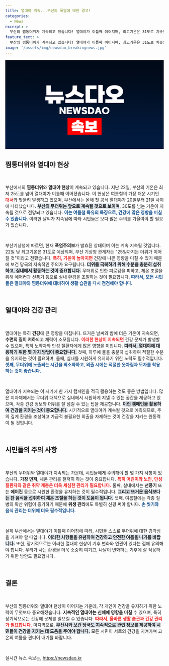 ```yaml
---
title: 열대야 계속...부산의 폭염에 대한 경고!
categories:
  - News
excerpt: >
  부산의 찜통더위가 계속되고 있습니다! 열대야가 이틀째 이어지며, 최고기온은 31도로 치솟았습니다. 앞으로의 날씨 변화는 태풍에 따라 달라질 예정이다. 더위에 대비하세요!
feature_text: >
  부산의 찜통더위가 계속되고 있습니다! 열대야가 이틀째 이어지며, 최고기온은 31도로 치솟았습니다. 앞으로의 날씨 변화는 태풍에 따라 달라질 예정이다. 더위에 대비하세요!
image: '/assets/img/newsdao_breakingnews.jpg'
---
```


<p><img src="/assets/img/newsdao_breakingnews.jpg" alt="cryptoinkorea 속보" /></p>

<h2 data-ke-size="size26">찜통더위와 열대야 현상</h2>

<p data-ke-size="size16">&nbsp;</p>

<p>부산에서의 <b>찜통더위</b>와 <b>열대야 현상</b>이 계속되고 있습니다. 지난 22일, 부산의 기온은 최저 25도를 넘어 열대야가 이틀째 이어졌습니다. 이 현상은 여름철의 가장 더운 시기인 <b><span style="color: #ee2323;">대서</span></b>와 맞물려 발생하고 있으며, 부산에서는 올해 첫 공식 열대야가 20일부터 21일 사이에 나타났습니다. <b><span style="background-color: #21538527;">부산의 무더위는 앞으로 계속될 것으로 보이며</span></b>, 30도를 넘는 기온이 지속될 것으로 전망되고 있습니다. <b><span style="color: #1a5490;">이는 여름철 특유의 특징으로, 건강에 많은 영향을 미칠 수 있습니다.</span></b> 이러한 날씨가 지속됨에 따라 시민들은 보다 많은 주의를 기울여야 할 필요가 있습니다.</p>

<p data-ke-size="size16">&nbsp;</p>

<p>부산기상청에 따르면, 현재 <b>폭염주의보</b>가 발효된 상태이며 이는 계속 지속될 것입니다. 22일 낮 최고기온은 31도로 예상되며, 부산 기상청 관계자는 "25일까지는 더위가 이어질 것"이라고 전했습니다. <b><span style="color: #ee2323;">특히, 기온이 높아지면</span></b> 건강에 나쁜 영향을 미칠 수 있기 때문에 보건 당국의 지속적인 주의가 요구됩니다. <b><span style="background-color: #21538527;">더위를 극복하기 위해 수분을 충분히 섭취하고, 실내에서 활동하는 것이 중요합니다.</span></b> 무더위로 인한 피로감을 피하고, 체온 조절을 위해 에어컨과 선풍기 등으로 실내 환경을 조절하는 것이 필요합니다. <b><span style="color: #1a5490;">따라서, 모든 시민들은 열대야와 찜통더위에 대비하여 생활 습관을 다시 점검해야 합니다.</span></b></p>

<p data-ke-size="size16">&nbsp;</p>

<h2 data-ke-size="size26">열대야와 건강 관리</h2>

<p data-ke-size="size16">&nbsp;</p>

<p>열대야는 특히 <b>건강</b>에 큰 영향을 미칩니다. 뜨거운 날씨와 밤에 더운 기온이 지속되면, <b>수면의 질이 저하</b>되고 체력이 소모됩니다. <b><span style="color: #ee2323;">이러한 현상이 지속되면</span></b> 건강 문제가 발생할 수 있으며, 특히 노약자와 만성 질환자에게 많은 영향을 미칩니다. <b><span style="background-color: #21538527;">따라서, 열대야에 대응하기 위한 몇 가지 방법이 중요합니다.</span></b> 첫째, 하루에 물을 충분히 섭취하여 적절한 수분을 유지하는 것이 필요하며, 둘째, 실내를 시원하게 유지하기 위한 노력도 필수적입니다. <b><span style="color: #1a5490;">셋째, 무더위에 노출되는 시간을 최소화하고, 외출 시에는 적절한 옷차림과 모자를 착용하는 것이 좋습니다.</span></b> </p>

<p data-ke-size="size16">&nbsp;</p>

<p>열대야가 지속되는 이 시기에 한 가지 캠페인을 적극 활용하는 것도 좋은 방법입니다. 많은 지자체에서는 무더위 대책으로 실내에서 시원하게 지낼 수 있는 공간을 제공하고 있으며, 각종 건강 정보와 더위를 잘 넘길 수 있는 팁을 제공합니다. <b><span style="background-color: #21538527;">이런 캠페인을 활용하여 건강을 지키는 것이 중요합니다.</span></b> 시기적으로 열대야가 계속될 것으로 예측되므로, 주의 깊게 환경을 조성하고 가급적 불필요한 외출을 자제하는 것이 건강을 지키는 원동력이 될 것입니다.</p>

<p data-ke-size="size16">&nbsp;</p>

<h2 data-ke-size="size26">시민들의 주의 사항</h2>

<p data-ke-size="size16">&nbsp;</p>

<p>부산의 무더위와 열대야가 지속되는 가운데, 시민들에게 주의해야 할 몇 가지 사항이 있습니다. <b>가장 먼저</b>, 체온 관리를 철저히 하는 것이 중요합니다. <b><span style="color: #ee2323;">특히 어린이와 노인, 만성 질환자와 같은 취약 계층은 더욱 세심한 관리가 필요합니다.</span></b> 둘째, 실내에서는 <b>선풍기</b> 또는 <b>에어컨</b> 등으로 시원한 환경을 유지하는 것이 필수적입니다. <b><span style="background-color: #21538527;">그리고 뜨거운 음식보다는 찬 음식을 섭취하여 체온 조절을 하는 것이 도움이 됩니다.</span></b> 셋째, 여름철에는 각종 질병의 확산 위험이 증가하기 때문에 <b>위생 관리</b>에도 특별히 신경 써야 합니다. <b><span style="color: #1a5490;">손 씻기와 음식 관리는 더위에 더욱 필수적입니다.</span></b></p>

<p data-ke-size="size16">&nbsp;</p>

<p>실제 부산에서는 열대야가 이틀째 이어짐에 따라, 시민들 스스로 무더위에 대한 경각심을 가져야 할 때입니다. <b><span style="background-color: #21538527;">이러한 사항들을 유념하여 건강하고 안전한 여름을 나기를 바랍니다.</span></b> 또한, 장기적으로는 이러한 열대야 현상이 기후 변화와 연관이 있다는 점에 유의해야 합니다. 우리가 사는 환경을 더욱 소중히 여기고, 나날이 변화하는 기후에 잘 적응하기 위한 방안도 필요합니다.</p>

<p data-ke-size="size16">&nbsp;</p>

<h2 data-ke-size="size26">결론</h2>

<p data-ke-size="size16">&nbsp;</p>

<p>부산의 찜통더위와 열대야 현상이 이어지는 가운데, 각 개인이 건강을 유지하기 위한 노력이 무엇보다 중요해졌습니다. <b>지속적인 열대야는</b> <b>신체에 영향을 미칠</b> 수 있으며, 특히 장기적으로는 건강에 문제를 일으킬 수 있습니다. <b><span style="color: #ee2323;">따라서, 올바른 생활 습관과 건강 관리가 필요합니다.</span></b> 마지막으로, <b><span style="background-color: #21538527;">부산시와 보건 당국도 지속적으로 관련 정보를 제공하여 시민들이 건강을 지키는 데 도움을 주어야 합니다.</span></b> 모든 시민이 서로의 건강을 지켜가며 고온의 여름을 견디어 내기를 바랍니다.</p>

<p data-ke-size="size16">&nbsp;</p>
실시간 뉴스 속보는, <a href="https://newsdao.kr" rel="dofollow">https://newsdao.kr</a>


